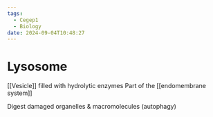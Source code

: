 ```yaml
---
tags:
  - Cegep1
  - Biology
date: 2024-09-04T10:48:27
---
```


# Lysosome

[[Vesicle]] filled with hydrolytic enzymes
Part of the [[endomembrane system]]

Digest damaged organelles & macromolecules (autophagy)